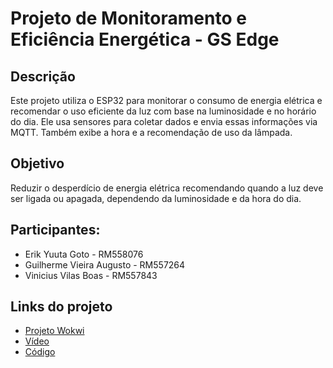 # Projeto de Monitoramento e Eficiência Energética - GS Edge

## Descrição
Este projeto utiliza o ESP32 para monitorar o consumo de energia elétrica e recomendar o uso eficiente da luz com base na luminosidade e no horário do dia. Ele usa sensores para coletar dados e envia essas informações via MQTT. Também exibe a hora e a recomendação de uso da lâmpada.

## Objetivo
Reduzir o desperdício de energia elétrica recomendando quando a luz deve ser ligada ou apagada, dependendo da luminosidade e da hora do dia.

## Participantes:

- Erik Yuuta Goto - RM558076
- Guilherme Vieira Augusto - RM557264
- Vinicius Vilas Boas - RM557843

## Links do projeto

- [Projeto Wokwi](https://wokwi.com/projects/415035374586477569)
- [Vídeo]()
- [Código](codigo.txt)
